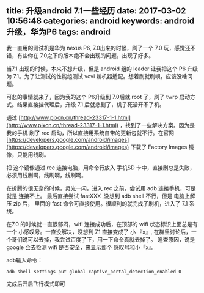 title: 升级android 7.1一些经历
date: 2017-03-02 10:56:48
categories: android
keywords: android升级，华为P6
tags: android
---


我一直用的测试机是华为 nexus P6, 7.0出来的时候，刷了一个 7.0 玩，感觉还不错，有些你在 7.0之下的版本绝不会出现的问题，出现了好多。

当7.1 出现的时候，本来不想升级，但是 android 组的 leader 让我把这个 P6 升级为 7.1。为了让测试的性能组测试 vovi 新机器适配。想着刷就刷呗，应该没啥问题。

可悲的事情就来了，因为我的这个 P6升级到 7.0后就 root 了，刷了 twrp 启动方式。结果直接挂代理后，升级 7.1 后就悲剧了，机子死活开不了机。

通过 [http://www.pixcn.cn/thread-23317-1-1.html](http://www.pixcn.cn/thread-23317-1-1.html) ，找到了一些解决方案。因为是我的手机 刷了 rec 启动，所以直接用系统自带的更新包就不行。在官网 [https://developers.google.com/android/images](https://developers.google.com/android/images) 下载了 Factory Images 镜像，只能用线刷。

把 这个镜像通过 rec 连接电脑，用命令行放入 手机SD 卡中，直接刷总是失败，必须用线刷啊，线刷啊，线刷啊。

在折腾的很无奈的时候，灵光一闪，进入 rec 之前，尝试用 adb 连接手机，可是就是 连接不上。 最后直接尝试 fastXXX ,没想到 adb shell 不行，但是 电脑上解压 zip 后， 里面的 fast 命令可直接使用。很顺利的就完成了刷机，进入了 7.1 系统。

在7.0 的时候就一直很郁闷，wifi 连接成功后，在顶部的 wifi 状态标识上面总是有一个 小感叹号。一直没解决，没想到 7.1 直接变成了 小 『x』, 在群里讨论后，一个哥们说可以去掉，我尝试百度了下，用一下命令真就去掉了。 追查原因，说是 google 会去检测 wifi 是否安全，来显示那个 感叹号和小『x』。
 
adb输入命令：

 	adb shell settings put global captive_portal_detection_enabled 0
 	
完成后开启飞行模式即可


